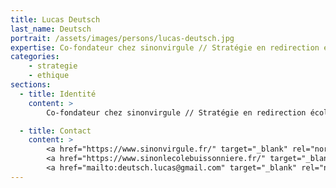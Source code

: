 ```yaml
---
title: Lucas Deutsch
last_name: Deutsch
portrait: /assets/images/persons/lucas-deutsch.jpg
expertise: Co-fondateur chez sinonvirgule // Stratégie en redirection écologique
categories:
    - strategie
    - ethique
sections:
  - title: Identité
    content: >
        Co-fondateur chez sinonvirgule // Stratégie en redirection écologique

  - title: Contact
    content: >
        <a href="https://www.sinonvirgule.fr/" target="_blank" rel="noreferrer">Site sinonvirgule</a> –
        <a href="https://www.sinonlecolebuissonniere.fr/" target="_blank" rel="noreferrer">Site L'école buissonnière</a> –
        <a href="mailto:deutsch.lucas@gmail.com" target="_blank" rel="noreferrer">Mail</a>
---
```

